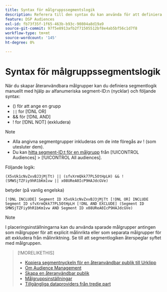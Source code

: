 ```yaml
---
title: Syntax för målgruppssegmentslogik
description: Referera till den syntax du kan använda för att definiera logiken för målgruppssegment.
feature: DSP Audiences
exl-id: fb73f35f-1f65-463b-b93c-90804a8d19a9
source-git-commit: 97f5e8913afb2f71505512bf8e4ab5bf56c1d7f8
workflow-type: tm+mt
source-wordcount: '145'
ht-degree: 0%

---
```


# Syntax för målgruppssegmentslogik

När du skapar återanvändbara målgrupper kan du definiera segmentlogik manuellt med hjälp av alfanumeriska segment-ID:n (nycklar) och följande syntax:

* () för att ange en grupp
* `||` for [!DNL OR] <!-- || escaped with backticks so Jenkins doesn't think it's a Markdown table -->
* &amp;&amp; för [!DNL AND]
* ! for [!DNL NOT] (exkludera)

>[!NOTE]
>
>* Alla angivna segmentgrupper inkluderas om de inte föregås av ! (som utesluter dem).
>* Du kan [hitta segment-ID:t för en målgrupp](reusable-audience-clipboard.md) från [!UICONTROL Audiences] > [!UICONTROL All audiences].

Följande logik:

```
(X5vUk1cNvZxvBJ3jMjTt) || (sfvXrmQkk77PL5OtHpLH) && !(SMWSjTZFiy9hR1bKm1vw || x08UReA0IcP9HAJdcGVe)
```

betyder (på vanlig engelska)

```
[!DNL INCLUDE] Segment ID X5vUk1cNvZxvBJ3jMjTt [!DNL OR] INCLUDE Segment ID sfvXrmQkk77PL5OtHpLH [!DNL AND EXCLUDE] (Segment ID SMWSjTZFiy9hR1bKm1vw AND Segment ID x08UReA0IcP9HAJdcGVe)
```

>[!NOTE]
>
>I placeringsinställningarna kan du använda sparade målgrupper antingen som målgrupper för att explicit målinrikta eller som separata målgrupper för att exkludera från målinriktning. Se till att segmentlogiken återspeglar syftet med målgruppen.

>[!MORELIKETHIS]
>
>* [Kopiera segmentnyckeln för en återanvändbar publik till Urklipp](reusable-audience-clipboard.md)
>* [Om Audience Management](audience-about.md)
>* [Skapa en återanvändbar publik](reusable-audience-create.md)
>* [Målgruppsinställningar](audience-settings.md)
>* [Tillgängliga dataproviders från tredje part](third-party-data-providers.md)

